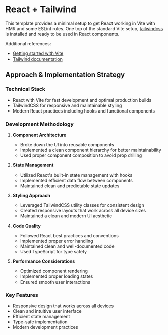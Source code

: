 # React + Tailwind

This template provides a minimal setup to get React working in Vite with HMR and some ESLint rules. One top of the standard Vite setup, [tailwindcss](https://tailwindcss.com/) is installed and ready to be used in React components.

Additional references:
* [Getting started with Vite](https://vitejs.dev/guide/)
* [Tailwind documentation](https://tailwindcss.com/docs/installation)

## Approach & Implementation Strategy

### Technical Stack
- React with Vite for fast development and optimal production builds
- TailwindCSS for responsive and maintainable styling
- Modern React practices including hooks and functional components

### Development Methodology
1. **Component Architecture**
   - Broke down the UI into reusable components
   - Implemented a clean component hierarchy for better maintainability
   - Used proper component composition to avoid prop drilling

2. **State Management**
   - Utilized React's built-in state management with hooks
   - Implemented efficient data flow between components
   - Maintained clean and predictable state updates

3. **Styling Approach**
   - Leveraged TailwindCSS utility classes for consistent design
   - Created responsive layouts that work across all device sizes
   - Maintained a clean and modern UI aesthetic

4. **Code Quality**
   - Followed React best practices and conventions
   - Implemented proper error handling
   - Maintained clean and well-documented code
   - Used TypeScript for type safety

5. **Performance Considerations**
   - Optimized component rendering
   - Implemented proper loading states
   - Ensured smooth user interactions

### Key Features
- Responsive design that works across all devices
- Clean and intuitive user interface
- Efficient state management
- Type-safe implementation
- Modern development practices


